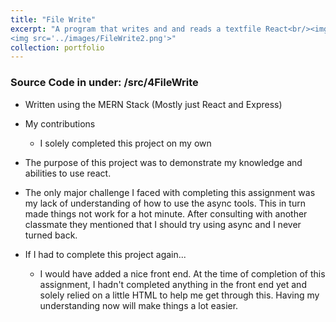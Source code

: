 ```yaml
---
title: "File Write"
excerpt: "A program that writes and and reads a textfile React<br/><img src='../images/FileWrite.gif'>
<img src='../images/FileWrite2.png'>"
collection: portfolio
---
```

### Source Code in under: /src/4FileWrite
- Written using the MERN Stack (Mostly just React and Express)
-  My contributions 
    - I solely completed this project on my own
- The purpose of this project was to demonstrate my knowledge and abilities to use react. 

- The only major challenge I faced with completing this assignment was my lack of understanding of how to use the async tools. This in turn made things not work for a hot minute. After consulting with another classmate they mentioned that I should try using async and I never turned back. 
- If I had to complete this project again...
    - I would have added a nice front end. At the time of completion of this assignment, I hadn't completed anything in the front end yet and solely relied on a little HTML to help me get through this. Having my understanding now will make things a lot easier.

